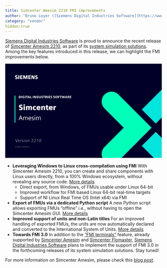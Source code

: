 ```yaml
---
title: Simcenter Amesim 2210 FMI improvements
author: "Bruno Loyer ([Siemens Digital Industries Software](https://www.sw.siemens.com/ ))"
category: "vendor"
hidden:true
---
```


[Siemens Digital Industries Software](https://www.sw.siemens.com/ ) is proud to announce the recent release of [Simcenter Amesim 2210](https://www.plm.automation.siemens.com/global/en/products/simcenter/simcenter-amesim.html ), as part of its [system simulation solutions](https://www.youtube.com/watch?v=PNvEug8pcDM ). Among the key features introduced in this release, we can highlight the FMI improvements below.

![](amesim_banner_2210.png)

- **Leveraging Windows to Linux cross-compilation using FMI** With Simcenter Amesim 2210, you can create and share components with Linux users directly, from a 100% Windows ecosystem, without revealing any source code. [More details](amesim_details.html)
  - Direct export, from Windows, of FMUs usable under Linux 64-bit
  - Improved workflow for FMI based Linux 64-bit real-time targets
  - Support of NI Linux Real Time OS (Intel x64) via FMI
- **Export of FMUs via a dedicated Python script** A new Python script allows exporting FMUs “offline” i.e., without having to open the Simcenter Amesim GUI. [More details](amesim_details.html)
- **Improved support of units and non-Latin titles** For an improved handling of exported FMUs, the units are now automatically declared and converted to the International System of Units. [More details](amesim_details.html)
- **Towards FMI 3.0**
In addition to the [“FMI terminals”](https://newsletter.modelica.org/2021-03/index#fmi-physical-terminals-between-simcenter-amesim-and-simcenter-flomaster ) feature, already supported by [Simcenter Amesim](https://www.plm.automation.siemens.com/global/fr/products/simcenter/simcenter-amesim.html ) and [Simcenter Flomaster](https://www.plm.automation.siemens.com/global/en/products/simcenter/flomaster.html ), [Siemens Digital Industries Software](https://www.sw.siemens.com/ ) plans to implement the support of FMI 3.0 in the forthcoming releases of its system simulation solutions. Stay tuned!

For more information on Simcenter Amesim, please check this [blog post](https://blogs.sw.siemens.com/simcenter/whats-new-in-simcenter-system-simulation-2210/ ).
